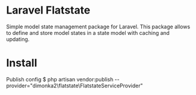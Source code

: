 # Laravel Flatstate
Simple model state management package for Laravel. This package allows to define and store model states in a state model with caching and updating.

# Install

Publish config
$ php artisan vendor:publish --provider="dimonka2\flatstate\FlatstateServiceProvider"

